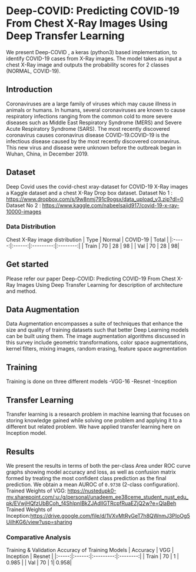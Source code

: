 # Deep-COVID: Predicting COVID-19 From Chest X-Ray Images Using Deep Transfer Learning
We present Deep-COVID , a keras (python3) based implementation, to identify COVID-19 cases from X-Ray images. The model takes as input a chest X-Ray image and outputs the probability scores for 2 classes (NORMAL, COVID-19).

 ## Introduction
Coronaviruses are a large family of viruses which may cause illness in animals or humans. In humans, several coronaviruses are known to cause respiratory infections ranging from the common cold to more severe diseases such as Middle East Respiratory Syndrome (MERS) and Severe Acute Respiratory Syndrome (SARS). The most recently discovered coronavirus causes coronavirus disease COVID-19.COVID-19 is the infectious disease caused by the most recently discovered coronavirus. This new virus and disease were unknown before the outbreak began in Wuhan, China, in December 2019.

## Dataset
Deep Covid  uses the covid-chest xray-dataset for COVID-19 X-Ray images  a Kaggle dataset and a chest X-Ray Drop box dataset.
Dataset No 1 : https://www.dropbox.com/s/9w8nmj791c9ogsx/data_upload_v3.zip?dl=0
Dataset No 2 : https://www.kaggle.com/nabeelsajid917/covid-19-x-ray-10000-images

### Data Distribution
Chest X-Ray image distribution
|  Type | Normal | COVID-19 | Total |
|:-----:|:------:|:---------:|:--------:|
| Train |  70 |   28 | 98 |
| Val   | 70 |    28 |  98|

## Get started
Please refer our paper Deep-COVID: Predicting COVID-19 From Chest X-Ray Images Using Deep Transfer Learning for description of architecture and method. 

## Data Augmentation
Data Augmentation encompasses a suite of techniques that enhance the size and quality of training datasets such that better Deep Learning models can be built using them. The image augmentation algorithms discussed in this survey include geometric transformations, color space augmentations, kernel filters, mixing images, random erasing, feature space augmentation
## Training
 Training is done on three different models
 -VGG-16
 -Resnet
 -Inception
## Transfer Learning
Transfer learning is a research problem in machine learning that focuses on storing knowledge gained while solving one problem and applying it to a different but 
related problem. We have applied transfer learning here on Inception model. 

## Results

We present the results in terms of both the per-class Area under ROC curve  graphs showing model accuracy and loss, as well as confusion matrix formed by treating the most confident class prediction as the final prediction. We obtain a mean AUROC of `0.9738` (2-class configuration).
Trained Weights of VGG: https://nustedupk0-my.sharepoint.com/:u:/g/personal/unadeem_ee38ceme_student_nust_edu_pk/EVwjHQfzUbBCoh_f4ShIpnIBkZJAdIIGTRcpfRuaEZjQ2w?e=QlaBeh
Trained Weights of Inception:https://drive.google.com/file/d/1VXvMtRyGeT7h8QWnmJ3PIoOg5UiIhKG6/view?usp=sharing

### Comparative Analysis
 Training & Validation Accuracy of Training Models
|  Accuracy | VGG | Inception | Resnet |
|:-----:|:------:|:---------:|:--------:|
| Train |  70 |   1 | 0.985 |
| Val   | 70 |    1|  0.958|

